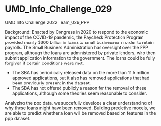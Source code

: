 # UMD_Info_Challenge_029
UMD Info Challenge 2022
Team_029_PPP

Background:
Enacted by Congress in 2020 to respond to the economic impact of the COVID-19 pandemic, the Paycheck Protection Program provided nearly $800 billion in loans to small businesses in order to retain payrolls. The Small Business Administration has oversight over the PPP program, although the loans are administered by private lenders, who then submit application information to the government. The loans could be fully forgiven if certain conditions were met.
* The SBA has periodically released data on the more than 11.5 million approved applications, but it also has removed applications that had been previously present in the dataset.
* The SBA has not offered publicly a reason for the removal of these applications, although some theories seem reasonable to consider.

Analyzing the ppp data, we succefully develope a clear understanding of why these loans might have been removed.
Building predictive models, we are able to predict whether a loan will be removed based on features in the ppp dataset.

